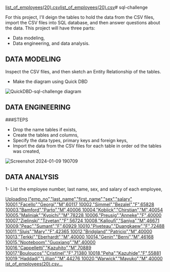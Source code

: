 [list_of_employees(20).csv](https://github.com/KamillaToberia/sql-challenge/files/13881456/list_of_employees.20.csv)[list_of_employees(20).csv](https://github.com/KamillaToberia/sql-challenge/files/13881455/list_of_employees.20.csv)# sql-challenge

  For this project, I'll deign the tables to hold the data from the CSV files, import the CSV files into SQL database, and then answer questions about the data.
  This project will have three parts:
  - Data modeling,
  - Data engineering, and data analysis.
    
## DATA MODELING

  Inspect the CSV files, and then sketch an Entity Relationship of the tables.
  - Make the diagram using Quick DBD
    
  ![QuickDBD-sql-challenge diagram](https://github.com/KamillaToberia/sql-challenge/assets/145527812/22ffcedc-866d-400a-871e-cb41e5eb08b9)

## DATA ENGINEERING

###STEPS

  - Drop the name tables if exists,
  - Create the tables and columns,
  - Specify the data types, primary keys and foreign keys,
  - Import the data from the CSV files for each table in order od the tables was created,

![Screenshot 2024-01-09 190709](https://github.com/KamillaToberia/sql-challenge/assets/145527812/4bbe561d-519f-4ac1-9a5a-c7b7d81e9b96)

## DATA ANALYSIS

 1- List the employee number, last name, sex, and salary of each employee,

 [Uploading l"emp_no","last_name","first_name","sex","salary"
10001,"Facello","Georgi","M",60117
10002,"Simmel","Bezalel","F",65828
10003,"Bamford","Parto","M",40006
10004,"Koblick","Chirstian","M",40054
10005,"Maliniak","Kyoichi","M",78228
10006,"Preusig","Anneke","F",40000
10007,"Zielinski","Tzvetan","F",56724
10008,"Kalloufi","Saniya","M",46671
10009,"Peac","Sumant","F",60929
10010,"Piveteau","Duangkaew","F",72488
10011,"Sluis","Mary","F",42365
10012,"Bridgland","Patricio","M",40000
10013,"Terkki","Eberhardt","M",40000
10014,"Genin","Berni","M",46168
10015,"Nooteboom","Guoxiang","M",40000
10016,"Cappelletti","Kazuhito","M",70889
10017,"Bouloucos","Cristinel","F",71380
10018,"Peha","Kazuhide","F",55881
10019,"Haddadi","Lillian","M",44276
10020,"Warwick","Mayuko","M",40000
ist_of_employees(20).csv…]()

